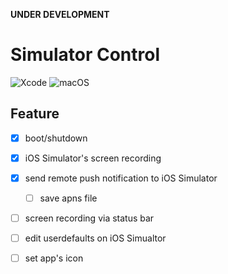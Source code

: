 
**UNDER DEVELOPMENT**

# Simulator Control

![Xcode](https://img.shields.io/badge/Xcode-11.4-blue.svg)
![macOS](https://img.shields.io/badge/macOS-10.15-orange.svg)

## Feature

- [x] boot/shutdown
- [x] iOS Simulator's screen recording 
- [x] send remote push notification to iOS Simulator
  - [ ] save apns file
- [ ] screen recording via status bar
- [ ] edit userdefaults on iOS Simualtor

- [ ] set app's icon

